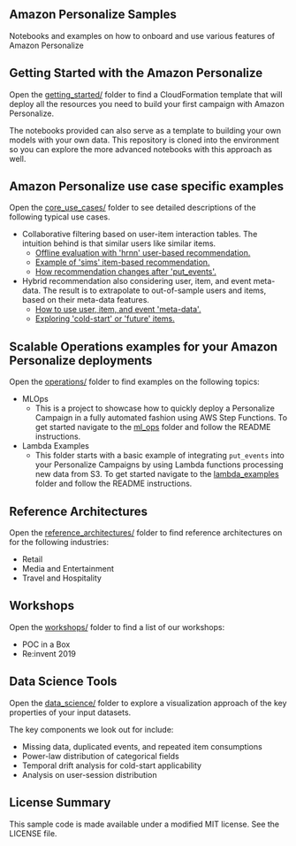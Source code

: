 ## Amazon Personalize Samples

Notebooks and examples on how to onboard and use various features of Amazon Personalize

## Getting Started with the Amazon Personalize

Open the [getting_started/](getting_started/) folder to find a CloudFormation template that will deploy all the resources you need to build your first campaign with Amazon Personalize. 

The notebooks provided can also serve as a template to building your own models with your own data. This repository is cloned into the environment so you can explore the more advanced notebooks with this approach as well.

## Amazon Personalize use case specific examples

Open the [core_use_cases/](core_use_cases/) folder to see detailed descriptions of the following typical use cases.

* Collaborative filtering based on user-item interaction tables. The intuition behind is that similar users like similar items.
  - [Offline evaluation with 'hrnn' user-based recommendation.](core_use_cases/personalize_temporal_holdout.ipynb)
  - [Example of 'sims' item-based recommendation.](core_use_cases/personalize_sims_smell_tests.ipynb)
  - [How recommendation changes after 'put_events'.](core_use_cases/personalize_putEvents_demo.ipynb)
* Hybrid recommendation also considering user, item, and event meta-data. The result is to extrapolate to out-of-sample users and items, based on their meta-data features.
  - [How to use user, item, and event 'meta-data'.](core_use_cases/personalize_metadata_example.ipynb)
  - [Exploring 'cold-start' or 'future' items.](core_use_cases/personalize_coldstart_demo.ipynb)

## Scalable Operations examples for your Amazon Personalize deployments

Open the [operations/](operations/) folder to find examples on the following topics:

* MLOps
    - This is a project to showcase how to quickly deploy a Personalize Campaign in a fully automated fashion using AWS Step Functions. To get started navigate to the [ml_ops](opreations/ml_ops/) folder and follow the README instructions.
* Lambda Examples
    - This folder starts with a basic example of integrating `put_events` into your Personalize Campaigns by using Lambda functions processing new data from S3. To get started navigate to the [lambda_examples](opreations/lambda_examples/) folder and follow the README instructions.

## Reference Architectures

Open the [reference_architectures/](reference_architectures/) folder to find reference architectures on for the following industries:

* Retail
* Media and Entertainment
* Travel and Hospitality 

## Workshops

Open the [workshops/](workshops/) folder to find a list of our workshops:

* POC in a Box
* Re:invent 2019

## Data Science Tools

Open the [data_science/](data_science/) folder to explore a visualization approach of the key properties of your input datasets.

The key components we look out for include:
- Missing data, duplicated events, and repeated item consumptions
- Power-law distribution of categorical fields
- Temporal drift analysis for cold-start applicability
- Analysis on user-session distribution

## License Summary

This sample code is made available under a modified MIT license. See the LICENSE file.
